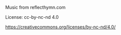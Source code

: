 Music from reflecthymn.com

License: cc-by-nc-nd 4.0

https://creativecommons.org/licenses/by-nc-nd/4.0/

